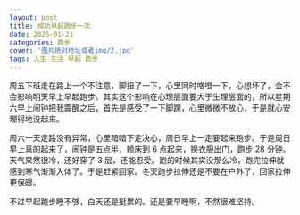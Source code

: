 ```yaml
---
layout: post
title: 成功早起跑步一次
date: 2025-01-21
categories: 跑步
cover: '图片绝对地址或者img/2.jpg'
tags: 人生 生活 早起 跑步
---
```


周五下班走在路上一个不注意，脚扭了一下，心里同时咯噔一下，心想坏了，会不会影响明天早上早起跑步。其实这个影响在心理层面要大于生理层面的，所以星期六早上闹钟把我震醒之后，首先是感受了一下脚踝，心里微微不放心，于是就心安理得地没起来。

周六一天走路没有异常，心里暗暗下定决心，周日早上一定要起来跑步。于是周日早上真的起来了，闹钟是五点半，赖床到 6 点起来，换衣服出门，跑步 28 分钟。天气果然很冷，还好穿了 3 层，还能忍受。跑的时候其实没那么冷，跑完拉伸就感到寒气渐渐入体了。于是赶紧回家。冬天跑步拉伸还是不要在户外了，回家拉伸更保暖。

不过早起跑步睡不够，白天还是挺累的。还是要早睡啊，不然很难坚持。